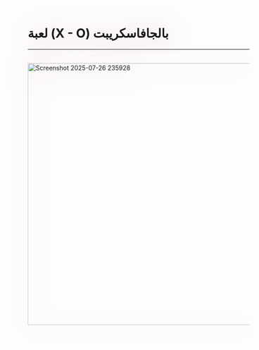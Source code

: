 

  <h1  style="drop-shadow(5px 5px 30px #222);
                    filter: drop-shadow(5px 5px 30px #e4abab);"> لعبة (X - O) بالجافاسكريبت  </h1>    
<hr><br>
<img width="626" height="595" alt="Screenshot 2025-07-26 235928" src="https://github.com/user-attachments/assets/62501f29-8182-42c1-976f-a2d6a64a07e4"  style="drop-shadow(5px 5px 30px #222);
                    filter: drop-shadow(5px 5px 30px #e4abab);"/>
